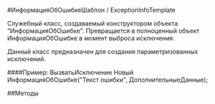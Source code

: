 
#ИнформацияОбОшибкеШаблон / ExceptionInfoTemplate

    
    
Служебный класс, создаваемый конструктором объекта "ИнформацияОбОшибке".
Превращается в полноценный объект ИнформацияОбОшибке в момент выброса исключения.

Данный класс предназначен для создания параметризованных исключений.


  
  
####Пример:
    ВызватьИсключение Новый ИнформацияОбОшибке("Текст ошибки", ДополнительныеДанные);

##Методы
    